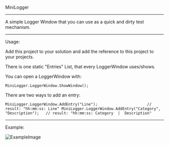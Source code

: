 MiniLogger

----

A simple Logger Window that you can use as a quick and dirty test mechanism.

----

Usage:

Add this project to your solution and add the reference to this project to your projects.

There is one static "Entries" List, that every LoggerWindow uses/shows.

You can open a LoggerWindow with:

`
MiniLogger.LoggerWindow.ShowWindow();
`

There are two ways to add an entry:

`
MiniLogger.LoggerWindow.AddEntry("Line");                      // result: "hh:mm:ss: Line"
MiniLogger.LoggerWindow.AddEntry("Category", "Description");   // result: "hh:mm:ss: Category  |  Description"
`

----

Example:

![ExampleImage](https://github.com/EpsilonDeltaCode/MiniLogger/MiniLoggerExample.jpg)
